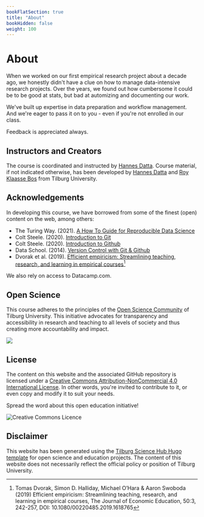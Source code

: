 ```yaml
---
bookFlatSection: true
title: "About"
bookHidden: false
weight: 100
---
```


# About

When we worked on our first empirical research project about a decade ago, we honestly didn't have a clue on how to manage data-intensive research projects. Over the years, we found out how cumbersome it could be to be good at stats, but bad at automizing and documenting our work.

We've built up expertise in data preparation and workflow management. And we're eager to pass it on to you - even if you're not enrolled in our class.

Feedback is appreciated always.

## Instructors and Creators

The course is coordinated and instructed by [Hannes Datta](https://hannesdatta.com). Course material, if not indicated otherwise, has been developed by [Hannes Datta](https://hannesdatta.com) and [Roy Klaasse Bos](http://royklaassebos.nl/) from Tilburg University.

## Acknowledgements

In developing this course, we have borrowed from some of the finest (open) content on the web, among others:
* The Turing Way. (2021). [A How To Guide for Reproducible Data Science](https://the-turing-way.netlify.app/welcome)
* Colt Steele. (2020). [Introduction to Git](https://www.notion.so/Introduction-to-Git-ac396a0697704709a12b6a0e545db049)
* Colt Steele. (2020). [Introduction to Github](https://www.notion.so/Introduction-to-GitHub-202af6f64bbd4299b15f238dcd09d2a7)
* Data School. (2014). [Version Control with Git & Github](https://www.youtube.com/watch?v=xKVlZ3wFVKA&list=PL5-da3qGB5IBLMp7LtN8Nc3Efd4hJq0kD)
* Dvorak et al. (2019). [Efficient empiricism: Streamlining teaching, research, and learning in empirical courses](https://doi-org.tilburguniversity.idm.oclc.org/10.1080/00220485.2019.1618765)[^1]

We also rely on access to Datacamp.com.

## Open Science
This course adheres to the principles of the [Open Science Community](https://www.tilburguniversity.edu/research/open-science-community) of Tilburg University. This initiative advocates for transparency and accessibility in research and teaching to all levels of society and thus creating more accountability and impact.

[![](open-science-logo.png)](https://www.tilburguniversity.edu/research/open-science-community)

## License

The content on this website and the associated GitHub repository is licensed under a [Creative Commons Attribution-NonCommercial 4.0 International License](http://creativecommons.org/licenses/by-nc/4.0/). In other words, you're invited to contribute to it, or even copy and modify it to suit your needs.

Spread the word about this open education initiative!

![Creative Commons Licence](https://i.creativecommons.org/l/by-nc/4.0/88x31.png)

## Disclaimer
This website has been generated using the [Tilburg Science Hub Hugo template](https://github.com/tilburgsciencehub/hugo-tiu) for open science and education projects. The content of this website does not necessarily reflect the official policy or position of Tilburg University.



[^1]: Tomas Dvorak, Simon D. Halliday, Michael O’Hara & Aaron Swoboda (2019) Efficient empiricism: Streamlining teaching, research, and learning in empirical courses, The Journal of Economic Education, 50:3, 242-257, DOI: 10.1080/00220485.2019.1618765
